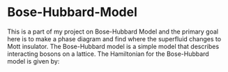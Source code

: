 # Bose-Hubbard-Model
This is a part of my project on Bose-Hubbard Model and the primary goal here is to make a phase diagram and find where the superfluid changes to Mott insulator. The Bose-Hubbard model is a simple model that describes interacting bosons on a lattice. The Hamiltonian for the Bose-Hubbard model is given by:
